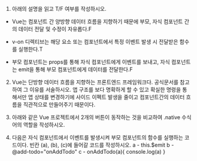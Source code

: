 1. 아래의 설명을 읽고 T/F 여부를 작성하시오.
- Vue는 컴포넌트 간 양방향 데이터 흐름을 지향하기 때문에
부모, 자식 컴포넌트 간의 데이터 전달 및 수정이 자유롭다.F

- v-on 디렉티브는 해당 요소 또는 컴포넌트에서 특정 이벤트 발생 시
전달받은 함수를 실행한다.T

- 부모 컴포넌트는 props를 통해 자식 컴포넌트에게 이벤트를 보내고,
자식 컴포넌트는 emit을 통해 부모 컴포넌트에게 데이터를 전달한다.F

2. Vue는 단방향 데이터 흐름을 지향하는 프론트엔드 프레임워크다.
공식문서를 참고하여 그 이유를 서술하시오.
 앱 구조를 보다 명확하게 할 수 있고 확실한 명령을 통해서만 앱 상태를 변경하기에 사이드 이펙트 발생을 줄이고 컴포넌트간의 데이터 흐름을 직관적으로 만들어주기 때문이다.

3. 아래와 같은 Vue 프로젝트에서 2개의 버튼이 동작하는 것을 비교하여
.native 수식어의 역할을 작성하시오.


4. 다음은 자식 컴포넌트에서 이벤트를 발생시켜 부모 컴포넌트의
함수를 실행하는 코드이다. 빈칸 (a), (b), (c)에 들어갈 코드를 작성하시오.
a - this.$emit
b - @add-todo="onAddTodo"
c - onAddTodo(a){
	console.log(a)
}